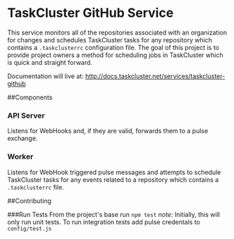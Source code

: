 TaskCluster GitHub Service
==========================

This service monitors all of the repositories associated with an organization for changes and schedules TaskCluster tasks for any repository which contains a `.taskclusterrc` configuration file. The goal of this project is to provide project owners a method for scheduling jobs in TaskCluster which is quick and straight forward.

Documentation will live at: http://docs.taskcluster.net/services/taskcluster-github

##Components

### API Server
Listens for WebHooks and, if they are valid, forwards them to a pulse exchange.

### Worker
Listens for WebHook triggered pulse messages and attempts to schedule TaskCluster tasks for any events related to a repository which contains a `.taskclusterrc` file.

##Contributing

###Run Tests
From the project's base run ``npm test``
*note:* Initially, this will only run unit tests. To run integration tests add pulse credentals to ``config/test.js``
